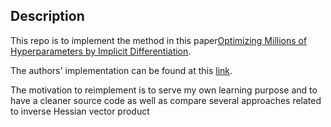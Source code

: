 ## Description

This repo is to implement the method in this paper[Optimizing Millions of Hyperparameters by Implicit Differentiation](https://arxiv.org/abs/1911.02590).

The authors' implementation can be found at this [link](https://github.com/lorraine2/implicit-hyper-opt).

The motivation to reimplement is to serve my own learning purpose and to have a cleaner source code as well as compare several approaches related to inverse Hessian vector product